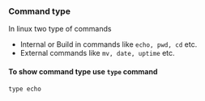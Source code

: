 ### Command type
In linux two type of commands
* Internal or Build in commands like ``echo, pwd, cd`` etc.
* External commands like ``mv, date, uptime`` etc.

#### To show command type use ``type`` command
```
type echo
```



